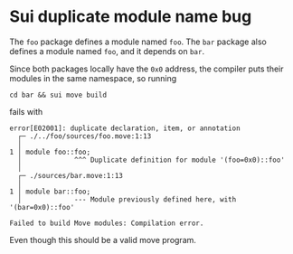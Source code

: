 # Sui duplicate module name bug

The `foo` package defines a module named `foo`. The `bar` package also defines a module named `foo`, and it depends on `bar`.

Since both packages locally have the `0x0` address, the compiler puts their modules in the same namespace, so running

``` shell
cd bar && sui move build
```

fails with 

``` text
error[E02001]: duplicate declaration, item, or annotation
  ┌─ ./../foo/sources/foo.move:1:13
  │
1 │ module foo::foo;
  │             ^^^ Duplicate definition for module '(foo=0x0)::foo'
  │
  ┌─ ./sources/bar.move:1:13
  │
1 │ module bar::foo;
  │             --- Module previously defined here, with '(bar=0x0)::foo'

Failed to build Move modules: Compilation error.
```

Even though this should be a valid move program.
